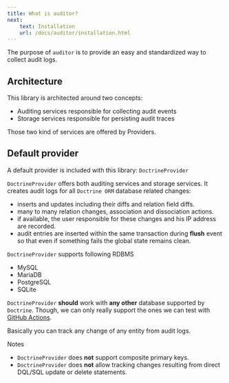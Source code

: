 ```yaml
---
title: What is auditor?
next:
    text: Installation
    url: /docs/auditor/installation.html
---
```


The purpose of `auditor` is to provide an easy and standardized way to collect audit logs.


## Architecture

This library is architected around two concepts:

- Auditing services responsible for collecting audit events
- Storage services responsible for persisting audit traces

Those two kind of services are offered by Providers.


## Default provider

A default provider is included with this library: `DoctrineProvider`

`DoctrineProvider` offers both auditing services and storage services.
It creates audit logs for all `Doctrine ORM` database related changes:

- inserts and updates including their diffs and relation field diffs.
- many to many relation changes, association and dissociation actions.
- if available, the user responsible for these changes and his IP address are recorded. 
- audit entries are inserted within the same transaction during **flush** event 
so that even if something fails the global state remains clean.

`DoctrineProvider` supports following RDBMS

* MySQL
* MariaDB
* PostgreSQL
* SQLite

`DoctrineProvider` **should** work with **any other** database supported by `Doctrine`. 
Though, we can only really support the ones we can test with [GitHub Actions](https://github.com/features/actions).

Basically you can track any change of any entity from audit logs.

<div class="note note-info" role="alert">
  <p class="note-title">Notes</p>
  <ul class="note-desc mt-2 ml-4">
    <li><code>DoctrineProvider</code> does <strong>not</strong> support composite primary keys.</li>
    <li><code>DoctrineProvider</code> does <strong>not</strong> allow tracking changes resulting from 
   direct DQL/SQL update or delete statements.</li>
  </ul>
</div>
